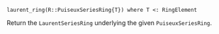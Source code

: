 ```
laurent_ring(R::PuiseuxSeriesRing{T}) where T <: RingElement
```

Return the `LaurentSeriesRing` underlying the given `PuiseuxSeriesRing`.
